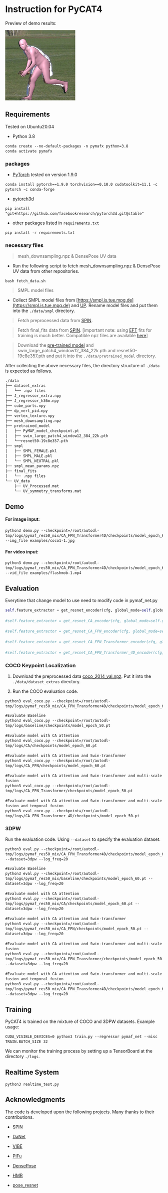 # Instruction for PyCAT4

Preview of demo results:

![coco1-1_smpl](README/coco1-1_smpl.png)

## Requirements

Tested on Ubuntu20.04

- Python 3.8
```
conda create --no-default-packages -n pymafx python=3.8
conda activate pymafx
```

### packages

- [PyTorch](https://www.pytorch.org) tested on version 1.9.0
```
conda install pytorch==1.9.0 torchvision==0.10.0 cudatoolkit=11.1 -c pytorch -c conda-forge
```

- [pytorch3d](https://github.com/facebookresearch/pytorch3d/blob/main/INSTALL.md)
```
pip install "git+https://github.com/facebookresearch/pytorch3d.git@stable"
```

- other packages listed in `requirements.txt`
```
pip install -r requirements.txt
```

### necessary files

> mesh_downsampling.npz & DensePose UV data

- Run the following script to fetch mesh_downsampling.npz & DensePose UV data from other repositories.

```
bash fetch_data.sh
```
> SMPL model files

- Collect SMPL model files from [https://smpl.is.tue.mpg.de](https://smpl.is.tue.mpg.de) and [UP](https://github.com/classner/up/blob/master/models/3D/basicModel_neutral_lbs_10_207_0_v1.0.0.pkl). Rename model files and put them into the `./data/smpl` directory.

> Fetch preprocessed data from [SPIN](https://github.com/nkolot/SPIN#fetch-data).

> Fetch final_fits data from [SPIN](https://github.com/nkolot/SPIN#final-fits). [important note: using [EFT](https://github.com/facebookresearch/eft) fits for training is much better. Compatible npz files are available [here](https://cloud.tsinghua.edu.cn/d/635c717375664cd6b3f5)]

> Download the [pre-trained model](https://drive.google.com/drive/folders/1R4_Vi4TpCQ26-6_b2PhjTBg-nBxZKjz6?usp=sharing) and swin_large_patch4_window12_384_22k.pth and resnet50-19c8e357.pth and put it into the `./data/pretrained_model` directory.

After collecting the above necessary files, the directory structure of `./data` is expected as follows.  
```
./data
├── dataset_extras
│   └── .npz files
├── J_regressor_extra.npy
├── J_regressor_h36m.npy
├── cube_parts.npy
├── dp_vert_pid.npy
├── vertex_texture.npy
├── mesh_downsampling.npz
├── pretrained_model
│   ├── PyMAF_model_checkpoint.pt
│   ├── swin_large_patch4_window12_384_22k.pth
│   └──resnet50-19c8e357.pth
├── smpl
│   ├── SMPL_FEMALE.pkl
│   ├── SMPL_MALE.pkl
│   └── SMPL_NEUTRAL.pkl
├── smpl_mean_params.npz
├── final_fits
│   └── .npy files
└── UV_data
    ├── UV_Processed.mat
    └── UV_symmetry_transforms.mat
```

## Demo

#### For image input:

```
python3 demo.py --checkpoint=/root/autodl-tmp/logs/pymaf_res50_mix/CA_FPN_Transformer4D/checkpoints/model_epoch_60.pt  --img_file examples/coco1-1.jpg
```
#### For video input:
```
python3 demo.py --checkpoint=/root/autodl-tmp/logs/pymaf_res50_mix/CA_FPN_Transformer4D/checkpoints/model_epoch_60.pt  --vid_file examples/flashmob-1.mp4
```

## Evaluation

Everytime that change model to use need to modify code in pymaf_net.py

```python
self.feature_extractor = get_resnet_encoder(cfg, global_mode=self.global_mode)

#self.feature_extractor = get_resnet_CA_encoder(cfg, global_mode=self.global_mode)

#self.feature_extractor = get_resnet_CA_FPN_encoder(cfg, global_mode=self.global_mode)

#self.feature_extractor = get_resnet_CA_FPN_Transformer_encoder(cfg, global_mode=self.global_mode)

#self.feature_extractor = get_resnet_CA_FPN_Transformer_4D_encoder(cfg, global_mode=self.global_mode)
```



### COCO Keypoint Localization

1. Download the preprocessed data [coco_2014_val.npz](https://drive.google.com/drive/folders/1R4_Vi4TpCQ26-6_b2PhjTBg-nBxZKjz6?usp=sharing). Put it into the `./data/dataset_extras` directory. 

2. Run the COCO evaluation code.
```
python3 eval_coco.py --checkpoint=/root/autodl-tmp/logs/pymaf_res50_mix/CA_FPN_Transformer4D/checkpoints/model_epoch_60.pt
```

```
#Evaluate Baseline
python3 eval_coco.py --checkpoint=/root/autodl-tmp/logs/baseline/checkpoints/model_epoch_50.pt

#Evaluate model with CA attention
python3 eval_coco.py --checkpoint=/root/autodl-tmp/logs/CA/checkpoints/model_epoch_60.pt

#Evaluate model with CA attention and Swin-transformer
python3 eval_coco.py --checkpoint=/root/autodl-tmp/logs/CA_FPN/checkpoints/model_epoch_60.pt

#Evaluate model with CA attention and Swin-transformer and multi-scale fusion
python3 eval_coco.py --checkpoint=/root/autodl-tmp/logs/CA_FPN_Transformer/checkpoints/model_epoch_50.pt

#Evaluate model with CA attention and Swin-transformer and multi-scale fusion and temporal fusion
python3 eval_coco.py --checkpoint=/root/autodl-tmp/logs/CA_FPN_Transformer_4D/checkpoints/model_epoch_50.pt
```



### 3DPW

Run the evaluation code. Using `--dataset` to specify the evaluation dataset.
```
python3 eval.py --checkpoint=/root/autodl-tmp/logs/pymaf_res50_mix/CA_FPN_Transformer4D/checkpoints/model_epoch_60.pt --dataset=3dpw --log_freq=20
```

```
#Evaluate Baseline
python3 eval.py --checkpoint=/root/autodl-tmp/logs/pymaf_res50_mix/baseline/checkpoints/model_epoch_60.pt --dataset=3dpw --log_freq=20

#Evaluate model with CA attention
python3 eval.py --checkpoint=/root/autodl-tmp/logs/pymaf_res50_mix/CA/checkpoints/model_epoch_60.pt --dataset=3dpw --log_freq=20

#Evaluate model with CA attention and Swin-transformer
python3 eval.py --checkpoint=/root/autodl-tmp/logs/pymaf_res50_mix/CA_FPN/checkpoints/model_epoch_50.pt --dataset=3dpw --log_freq=20

#Evaluate model with CA attention and Swin-transformer and multi-scale fusion
python3 eval.py --checkpoint=/root/autodl-tmp/logs/pymaf_res50_mix/CA_FPN_Transformer/checkpoints/model_epoch_50.pt --dataset=3dpw --log_freq=20

#Evaluate model with CA attention and Swin-transformer and multi-scale fusion and temporal fusion
python3 eval.py --checkpoint=/root/autodl-tmp/logs/pymaf_res50_mix/CA_FPN_Transformer4D/checkpoints/model_epoch_60.pt --dataset=3dpw --log_freq=20
```



## Training

PyCAT4 is trained on the mixture of COCO and 3DPW datasets. Example usage:
```
CUDA_VISIBLE_DEVICES=0 python3 train.py --regressor pymaf_net --misc TRAIN.BATCH_SIZE 32
```
We can monitor the training process by setting up a TensorBoard at the directory `./logs`.

## Realtime System

```
python3 realtime_test.py
```



## Acknowledgments

The code is developed upon the following projects. Many thanks to their contributions.

- [SPIN](https://github.com/nkolot/SPIN)

- [DaNet](https://github.com/HongwenZhang/DaNet-3DHumanReconstruction)

- [VIBE](https://github.com/mkocabas/VIBE)

- [PIFu](https://github.com/shunsukesaito/PIFu)

- [DensePose](https://github.com/facebookresearch/DensePose)

- [HMR](https://github.com/akanazawa/hmr)

- [pose_resnet](https://github.com/Microsoft/human-pose-estimation.pytorch)
